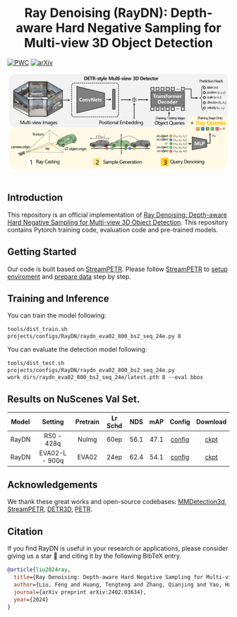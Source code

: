 <div align="center">
<h1>Ray Denoising (RayDN): Depth-aware Hard Negative Sampling  for Multi-view 3D Object Detection</h1>
</div>

[![PWC](https://img.shields.io/endpoint.svg?url=https://paperswithcode.com/badge/beam-beta-distribution-ray-denoising-for/3d-object-detection-on-nuscenes-camera-only)](https://paperswithcode.com/sota/3d-object-detection-on-nuscenes-camera-only?p=beam-beta-distribution-ray-denoising-for)
[![arXiv](https://img.shields.io/badge/arXiv-Paper-<COLOR>.svg)](https://arxiv.org/abs/2402.03634)


<div align="center">
  <img src="figs/framework.png" width="800"/>
</div><br/>

## Introduction

This repository is an official implementation of [Ray Denoising: Depth-aware Hard Negative Sampling for Multi-view 3D Object Detection](https://arxiv.org/abs/2402.03634). This repository contains Pytorch training code, evaluation code and pre-trained models.


## Getting Started

Our code is built based on [StreamPETR](https://github.com/exiawsh/StreamPETR). Please follow [StreamPETR](https://github.com/exiawsh/StreamPETR) to [setup enviroment](https://github.com/exiawsh/StreamPETR/blob/main/docs/setup.md) and [prepare data](https://github.com/exiawsh/StreamPETR/blob/main/docs/data_preparation.md) step by step.

## Training and Inference
You can train the model following:

```angular2html
tools/dist_train.sh projects/configs/RayDN/raydn_eva02_800_bs2_seq_24e.py 8 
```

You can evaluate the detection model following:
```angular2html
tools/dist_test.sh projects/configs/RayDN/raydn_eva02_800_bs2_seq_24e.py work_dirs/raydn_eva02_800_bs2_seq_24e/latest.pth 8 --eval bbox
```


## Results on NuScenes Val Set.
| Model | Setting |Pretrain| Lr Schd | NDS| mAP| Config | Download |
| :---: | :---: | :---: | :---: | :---:|:---:| :---: | :---: |
| RayDN | R50 - 428q | NuImg | 60ep | 56.1 | 47.1 | [config](projects/configs/RayDN/raydn_r50_flash_704_bs2_seq_428q_nui_60e.py) | [ckpt](https://mailsucasaccn-my.sharepoint.com/:u:/g/personal/liufeng20_mails_ucas_ac_cn/EYtElqwLxxRMqewZ0qZIz2wBmfLoPrOe3YIVdlLVZSKGcQ?e=wdbkHi) |
| RayDN | EVA02-L - 900q | EVA02 | 24ep | 62.4 | 54.1 | [config](projects/configs/RayDN/raydn_eva02_800_bs2_seq_24e.py) |[ckpt](https://mailsucasaccn-my.sharepoint.com/:u:/g/personal/liufeng20_mails_ucas_ac_cn/ERYKTAGGSKRFmrDoF6VnUf8BKw96Cw-rNyvbFFrouQWJBw?e=SYwSug) |






## Acknowledgements

We thank these great works and open-source codebases:
[MMDetection3d](https://github.com/open-mmlab/mmdetection3d), [StreamPETR](https://github.com/exiawsh/StreamPETR), [DETR3D](https://github.com/WangYueFt/detr3d), [PETR](https://github.com/megvii-research/PETR).


## Citation

If you find RayDN is useful in your research or applications, please consider giving us a star 🌟 and citing it by the following BibTeX entry.
```bibtex
@article{liu2024ray,
  title={Ray Denoising: Depth-aware Hard Negative Sampling for Multi-view 3D Object Detection},
  author={Liu, Feng and Huang, Tengteng and Zhang, Qianjing and Yao, Haotian and Zhang, Chi and Wan, Fang and Ye, Qixiang and Zhou, Yanzhao},
  journal={arXiv preprint arXiv:2402.03634},
  year={2024}
}
```





